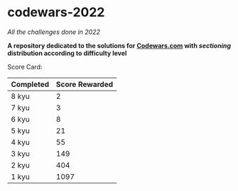 # codewars-2022
*All the challenges done in 2022*

**A repository dedicated to the solutions for [Codewars.com](https://www.codewars.com/) with *sectioning* distribution according to difficulty level**

Score Card:


| Completed  | Score Rewarded |
| ---------- | -------------- |
| 8 kyu      |      2         |
| 7 kyu      |      3         |
| 6 kyu      |      8         |
| 5 kyu      |      21        |
| 4 kyu      |      55        |
| 3 kyu      |      149       |
| 2 kyu      |      404       |
| 1 kyu      |      1097      |
